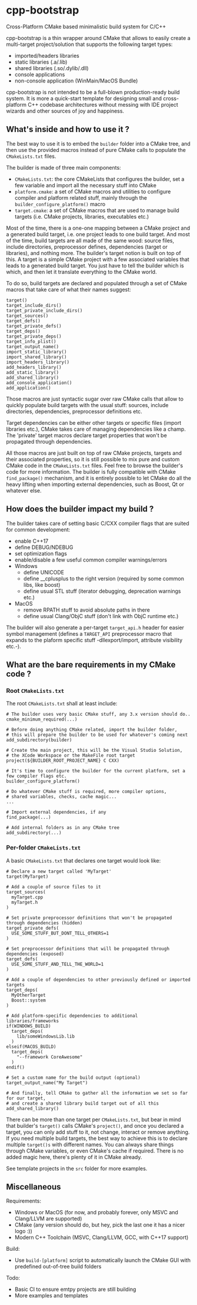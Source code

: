 # cpp-bootstrap
Cross-Platform CMake based minimalistic build system for C/C++

cpp-bootstrap is a thin wrapper around CMake that allows to easily create a multi-target project/solution that supports the following target types:
* imported/headers libraries
* static libraries (.a/.lib)
* shared libraries (.so/.dylib/.dll)
* console applications
* non-console application (WinMain/MacOS Bundle)

cpp-bootstrap is not intended to be a full-blown production-ready build system. It is more a quick-start template for designing small and cross-platform C++ codebase architectures without messing with IDE project wizards and other sources of joy and happiness.

## What's inside and how to use it ?
The best way to use it is to embed the ```builder``` folder into a CMake tree, and then use the provided macros instead of pure CMake calls to populate the ```CMakeLists.txt``` files.

The builder is made of three main components:
* ```CMakeLists.txt```: the core CMakeLists that configures the builder, set a few variable and import all the necessary stuff into CMake
* ```platform.cmake```: a set of CMake macros and utilities to configure compiler and platform related stuff, mainly through the ```builder_configure_platform()``` macro
* ```target.cmake```: a set of CMake macros that are used to manage build targets (i.e. CMake projects, libraries, executables etc.)

Most of the time, there is a one-one mapping between a CMake project and a generated build target, i.e. one project leads to one build target. And most of the time, build targets are all made of the same wood: source files, include directories, preprocessor defines, dependencies (target or libraries), and nothing more.
The builder's target notion is built on top of this. A target is a simple CMake project with a few associated variables that leads to a generated build target.
You just have to tell the builder which is which, and then let it translate everything to the CMake world.

To do so, build targets are declared and populated through a set of CMake macros that take care of what their names suggest:
```
target()
target_include_dirs()
target_private_include_dirs()
target_sources()
target_defs()
target_private_defs()
target_deps()
target_private_deps()
target_info_plist()
target_output_name()
import_static_library()
import_shared_library()
import_headers_library()
add_headers_library()
add_static_library()
add_shared_library()
add_console_application()
add_application()
```
Those macros are just syntactic sugar over raw CMake calls that allow to quickly populate build targets with the usual stuff: sources, include directories, dependencies, preprocessor definitions etc.

Target dependencies can be either other targets or specific files (import libraries etc.), CMake takes care of managing dependencies like a champ.
The 'private' target macros declare target properties that won't be propagated through dependencies.

All those macros are just built on top of raw CMake projects, targets and their associated properties, so it is still possible to mix pure and custom CMake code in the ```CMakeLists.txt``` files. Feel free to browse the builder's code for more information.
The builder is fully compatible with CMake ```find_package()``` mechanism, and it is entirely possible to let CMake do all the heavy lifting when importing external dependencies, such as Boost, Qt or whatever else.

## How does the builder impact my build ?

The builder takes care of setting basic C/CXX compiler flags that are suited for common development:
* enable C++17
* define DEBUG/NDEBUG
* set optimization flags
* enable/disable a few useful common compiler warnings/errors
* Windows
  * define UNICODE
  * define __cplusplus to the right version (required by some common libs, like boost)
  * define usual STL stuff (iterator debugging, deprecation warnings etc.)
* MacOS
  * remove RPATH stuff to avoid absolute paths in there
  * define usual Clang/ObjC stuff (don't link with ObjC runtime etc.)

The builder will also generate a per-target ```target_api.h``` header for easier symbol management (defines a ```TARGET_API``` preprocessor macro that expands to the plaform specific stuff -dllexport/import, attribute visibility etc.-).

## What are the bare requirements in my CMake code ?

### Root ```CMakeLists.txt```

The root ```CMakeLists.txt``` shall at least include:

```
# The builder uses very basic CMake stuff, any 3.x version should do..
cmake_minimum_required(...)

# Before doing anything CMake related, import the builder folder,
# this will prepare the builder to be used for whatever's coming next
add_subdirectory(builder)

# Create the main project, this will be the Visual Studio Solution,
# the XCode Workspace or the MakeFile root target
project(${BUILDER_ROOT_PROJECT_NAME} C CXX)

# It's time to configure the builder for the current platform, set a few compiler flags etc.
builder_configure_platform()

# Do whatever CMake stuff is required, more compiler options,
# shared variables, checks, cache magic...
...

# Import external dependencies, if any
find_package(...)

# Add internal folders as in any CMake tree
add_subdirectory(...)
```

### Per-folder ```CMakeLists.txt```

A basic ```CMakeLists.txt``` that declares one target would look like:

```
# Declare a new target called 'MyTarget'
target(MyTarget)

# Add a couple of source files to it
target_sources(
  myTarget.cpp
  myTarget.h
)

# Set private preprocessor definitions that won't be propagated through dependencies (hidden)
target_private_defs(
  USE_SOME_STUFF_BUT_DONT_TELL_OTHERS=1
)

# Set preprocessor definitions that will be propagated through dependencies (exposed)
target_defs(
  USE_SOME_STUFF_AND_TELL_THE_WORLD=1
)

# Add a couple of dependencies to other previously defined or imported targets
target_deps(
  MyOtherTarget
  Boost::system
)

# Add platform-specific dependencies to additional libraries/frameworks
if(WINDOWS_BUILD)
  target_deps(
    lib/someWindowsLib.lib
  )
elseif(MACOS_BUILD)
  target_deps(
    "--framework CoreAwesome"
  )
endif()

# Set a custom name for the build output (optional)
target_output_name("My Target")

# And finally, tell CMake to gather all the information we set so far for our target,
# and create a shared library build target out of all this
add_shared_library()
```

There can be more than one target per ```CMakeLists.txt```, but bear in mind that builder's ```target()``` calls CMake's ```project()```, and once you declared a target, you can only add stuff to it, not change, interact or remove anything. If you need multiple build targets, the best way to achieve this is to declare multiple ```target()s``` with different names.
You can always share things through CMake variables, or even CMake's cache if required. There is no added magic here, there's plenty of it in CMake already.

See template projects in the ```src``` folder for more examples.

## Miscellaneous

Requirements:
* Windows or MacOS (for now, and probably forever, only MSVC and Clang/LLVM are supported)
* CMake (any version should do, but hey, pick the last one it has a nicer logo :))
* Modern C++ Toolchain (MSVC, Clang/LLVM, GCC, with C++17 support)

Build:
* Use ```build-[platform]``` script to automatically launch the CMake GUI with predefined out-of-tree build folders

Todo:
* Basic CI to ensure emtpy projects are still building
* More examples and templates
